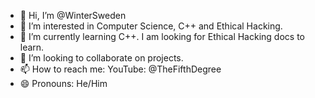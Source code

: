 - 👋 Hi, I’m @WinterSweden
- 👀 I’m interested in Computer Science, C++ and Ethical Hacking.
- 🌱 I’m currently learning C++. I am looking for Ethical Hacking docs to learn.
- 💞️ I’m looking to collaborate on projects.
- 📫 How to reach me: YouTube: @TheFifthDegree
- 😄 Pronouns: He/Him

<!---
WinterSweden/WinterSweden is a ✨ special ✨ repository because its `README.md` (this file) appears on your GitHub profile.
You can click the Preview link to take a look at your changes.
--->
